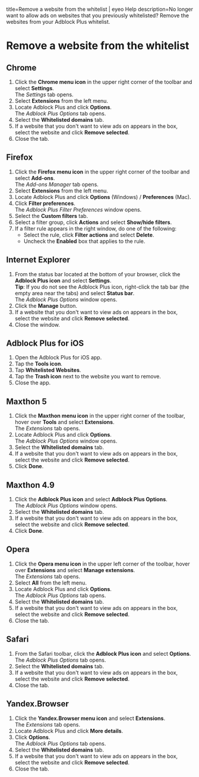 title=Remove a website from the whitelist | eyeo Help
description=No longer want to allow ads on websites that you previously whitelisted? Remove the websites from your Adblock Plus whitelist.

# Remove a website from the whitelist

## Chrome

1. Click the **Chrome menu icon** in the upper right corner of the toolbar and select **Settings**.
<br>The *Settings* tab opens.
2. Select **Extensions** from the left menu.
3. Locate Adblock Plus and click **Options**.
<br>The *Adblock Plus Options* tab opens.
4. Select the **Whitelisted domains** tab.
5. If a website that you don't want to view ads on appears in the box, select the website and click **Remove selected**.
6. Close the tab.

## Firefox

1. Click the **Firefox menu icon** in the upper right corner of the toolbar and select **Add-ons**.
<br>The *Add-ons Manager* tab opens.
2. Select **Extensions** from the left menu.
3. Locate Adblock Plus and click **Options** (Windows) / **Preferences** (Mac).
4. Click **Filter preferences**.
<br>The *Adblock Plus Filter Preferences* window opens.
5. Select the **Custom filters** tab.
6. Select a filter group, click **Actions** and select **Show/hide filters**.
7. If a filter rule appears in the right window, do one of the following:
    - Select the rule, click **Filter actions** and select **Delete**.
    - Uncheck the **Enabled** box that applies to the rule.

## Internet Explorer

1. From the status bar located at the bottom of your browser, click the **Adblock Plus icon** and select **Settings**.
<br>**Tip**: If you do not see the Adblock Plus icon, right-click the tab bar (the empty area near the tabs) and select **Status bar**.
<br>The *Adblock Plus Options* window opens.
2. Click the **Manage** button.
3. If a website that you don't want to view ads on appears in the box, select the website and click **Remove selected**.
4. Close the window.

## Adblock Plus for iOS

1. Open the Adblock Plus for iOS app.
2. Tap the **Tools icon**.
3. Tap **Whitelisted Websites**.
4. Tap the **Trash icon** next to the website you want to remove.
5. Close the app.

## Maxthon 5

1. Click the **Maxthon menu icon** in the upper right corner of the toolbar, hover over **Tools** and select **Extensions**.
<br>The *Extensions* tab opens.
2. Locate Adblock Plus and click **Options**.
<br>The *Adblock Plus Options* window opens.
3. Select the **Whitelisted domains** tab.
4. If a website that you don't want to view ads on appears in the box, select the website and click **Remove selected**.
5. Click **Done**.

## Maxthon 4.9

1. Click the **Adblock Plus icon** and select **Adblock Plus Options**.
<br>The *Adblock Plus Options* window opens.
2. Select the **Whitelisted domains** tab.
3. If a website that you don't want to view ads on appears in the box, select the website and click **Remove selected**.
4. Click **Done**.

## Opera

1. Click the **Opera menu icon** in the upper left corner of the toolbar, hover over **Extensions** and select **Manage extensions**.
<br>The *Extensions* tab opens.
2. Select **All** from the left menu.
3. Locate Adblock Plus and click **Options**.
<br>The *Adblock Plus Options* tab opens.
4. Select the **Whitelisted domains** tab.
5. If a website that you don't want to view ads on appears in the box, select the website and click **Remove selected**.
6. Close the tab.

## Safari

1. From the Safari toolbar, click the **Adblock Plus icon** and select **Options**.
<br>The *Adblock Plus Options* tab opens.
2. Select the **Whitelisted domains** tab.
3. If a website that you don't want to view ads on appears in the box, select the website and click **Remove selected**.
4. Close the tab.

## Yandex.Browser

1. Click the **Yandex.Browser menu icon** and select **Extensions**.
<br>The *Extensions* tab opens.
2. Locate Adblock Plus and click **More details**.
3. Click **Options**.
<br>The *Adblock Plus Options* tab opens.
4. Select the **Whitelisted domains** tab.
5. If a website that you don't want to view ads on appears in the box, select the website and click **Remove selected**.
6. Close the tab.
